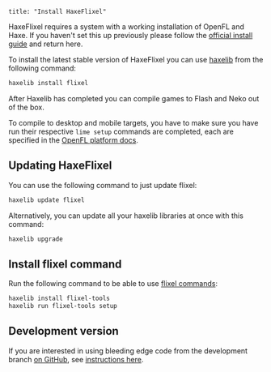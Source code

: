 ```
title: "Install HaxeFlixel"
```

HaxeFlixel requires a system with a working installation of OpenFL and Haxe. 
If you haven't set this up previously please follow the 
[official install guide](http://www.openfl.org/documentation/setup/) and return here.

To install the latest stable version of HaxeFlixel you can use [haxelib](http://lib.haxe.org/) 
from the following command:

``` bash
haxelib install flixel
```

After Haxelib has completed you can compile games to Flash and Neko out of the box. 

To compile to desktop and mobile targets, you have to make sure you have run their respective `lime setup` 
commands are completed, each are specified in the 
[OpenFL platform docs](http://www.openfl.org/documentation/setup/platforms/).

## Updating HaxeFlixel

You can use the following command to just update flixel:
	
``` bash
haxelib update flixel
```

Alternatively, you can update all your haxelib libraries at once with this command:
	
``` bash
haxelib upgrade
```	

## Install flixel command

Run the following command to be able to use [flixel commands](http://haxeflixel.com/documentation/flixel-tools/):
	
``` bash
haxelib install flixel-tools
haxelib run flixel-tools setup
```

## Development version

If you are interested in using bleeding edge code from the development branch [on GitHub](https://github.com/HaxeFlixel/flixel), see [instructions here](/documentation/install-development-flixel).
